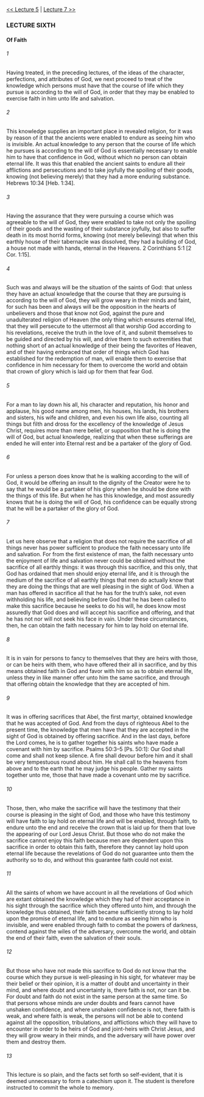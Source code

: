 [<< Lecture 5](Lecture%205)  |  [Lecture 7 >>](Lecture%207)

### LECTURE SIXTH
#### Of Faith
###### 1
Having treated, in the preceding lectures, of the ideas of the character, perfections, and attributes of God, we next proceed to treat of the knowledge which persons must have that the course of life which they pursue is according to the will of God, in order that they may be enabled to exercise faith in him unto life and salvation.

###### 2
This knowledge supplies an important place in revealed religion, for it was by reason of it that the ancients were enabled to endure as seeing him who is invisible. An actual knowledge to any person that the course of life which he pursues is according to the will of God is essentially necessary to enable him to have that confidence in God, without which no person can obtain eternal life. It was this that enabled the ancient saints to endure all their afflictions and persecutions and to take joyfully the spoiling of their goods, knowing (not believing merely) that they had a more enduring substance. Hebrews 10:34 [Heb. 1:34].

###### 3
Having the assurance that they were pursuing a course which was agreeable to the will of God, they were enabled to take not only the spoiling of their goods and the wasting of their substance joyfully, but also to suffer death in its most horrid forms, knowing (not merely believing) that when this earthly house of their tabernacle was dissolved, they had a building of God, a house not made with hands, eternal in the Heavens. 2 Corinthians 5:1 [2 Cor. 1:15].

###### 4
Such was and always will be the situation of the saints of God: that unless they have an actual knowledge that the course that they are pursuing is according to the will of God, they will grow weary in their minds and faint, for such has been and always will be the opposition in the hearts of unbelievers and those that know not God, against the pure and unadulterated religion of Heaven (the only thing which ensures eternal life), that they will persecute to the uttermost all that worship God according to his revelations, receive the truth in the love of it, and submit themselves to be guided and directed by his will, and drive them to such extremities that nothing short of an actual knowledge of their being the favorites of Heaven, and of their having embraced that order of things which God has established for the redemption of man, will enable them to exercise that confidence in him necessary for them to overcome the world and obtain that crown of glory which is laid up for them that fear God.

###### 5
For a man to lay down his all, his character and reputation, his honor and applause, his good name among men, his houses, his lands, his brothers and sisters, his wife and children, and even his own life also, counting all things but filth and dross for the excellency of the knowledge of Jesus Christ, requires more than mere belief, or supposition that he is doing the will of God, but actual knowledge, realizing that when these sufferings are ended he will enter into Eternal rest and be a partaker of the glory of God.

###### 6
For unless a person does know that he is walking according to the will of God, it would be offering an insult to the dignity of the Creator were he to say that he would be a partaker of his glory when he should be done with the things of this life. But when he has this knowledge, and most assuredly knows that he is doing the will of God, his confidence can be equally strong that he will be a partaker of the glory of God.

###### 7
Let us here observe that a religion that does not require the sacrifice of all things never has power sufficient to produce the faith necessary unto life and salvation. For from the first existence of man, the faith necessary unto the enjoyment of life and salvation never could be obtained without the sacrifice of all earthly things: it was through this sacrifice, and this only, that God has ordained that men should enjoy eternal life, and it is through the medium of the sacrifice of all earthly things that men do actually know that they are doing the things that are well pleasing in the sight of God. When a man has offered in sacrifice all that he has for the truth’s sake, not even withholding his life, and believing before God that he has been called to make this sacrifice because he seeks to do his will, he does know most assuredly that God does and will accept his sacrifice and offering, and that he has not nor will not seek his face in vain. Under these circumstances, then, he can obtain the faith necessary for him to lay hold on eternal life.

###### 8
It is in vain for persons to fancy to themselves that they are heirs with those, or can be heirs with them, who have offered their all in sacrifice, and by this means obtained faith in God and favor with him so as to obtain eternal life, unless they in like manner offer unto him the same sacrifice, and through that offering obtain the knowledge that they are accepted of him.

###### 9
It was in offering sacrifices that Abel, the first martyr, obtained knowledge that he was accepted of God. And from the days of righteous Abel to the present time, the knowledge that men have that they are accepted in the sight of God is obtained by offering sacrifice. And in the last days, before the Lord comes, he is to gather together his saints who have made a covenant with him by sacrifice. Psalms 50:3–5 [Ps. 50:1]: Our God shall come and shall not keep silence. A fire shall devour before him and it shall be very tempestuous round about him. He shall call to the heavens from above and to the earth that he may judge his people. Gather my saints together unto me, those that have made a covenant unto me by sacrifice.

###### 10
Those, then, who make the sacrifice will have the testimony that their course is pleasing in the sight of God, and those who have this testimony will have faith to lay hold on eternal life and will be enabled, through faith, to endure unto the end and receive the crown that is laid up for them that love the appearing of our Lord Jesus Christ. But those who do not make the sacrifice cannot enjoy this faith because men are dependent upon this sacrifice in order to obtain this faith, therefore they cannot lay hold upon eternal life because the revelations of God do not guarantee unto them the authority so to do, and without this guarantee faith could not exist.

###### 11
All the saints of whom we have account in all the revelations of God which are extant obtained the knowledge which they had of their acceptance in his sight through the sacrifice which they offered unto him, and through the knowledge thus obtained, their faith became sufficiently strong to lay hold upon the promise of eternal life, and to endure as seeing him who is invisible, and were enabled through faith to combat the powers of darkness, contend against the wiles of the adversary, overcome the world, and obtain the end of their faith, even the salvation of their souls.

###### 12
But those who have not made this sacrifice to God do not know that the course which they pursue is well-pleasing in his sight, for whatever may be their belief or their opinion, it is a matter of doubt and uncertainty in their mind, and where doubt and uncertainty is, there faith is not, nor can it be. For doubt and faith do not exist in the same person at the same time. So that persons whose minds are under doubts and fears cannot have unshaken confidence, and where unshaken confidence is not, there faith is weak, and where faith is weak, the persons will not be able to contend against all the opposition, tribulations, and afflictions which they will have to encounter in order to be heirs of God and joint-heirs with Christ Jesus, and they will grow weary in their minds, and the adversary will have power over them and destroy them.

###### 13
This lecture is so plain, and the facts set forth so self-evident, that it is deemed unnecessary to form a catechism upon it. The student is therefore instructed to commit the whole to memory.